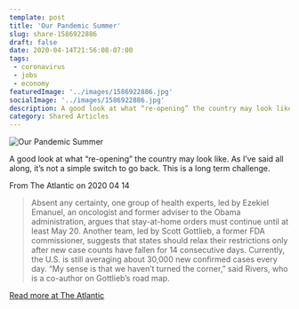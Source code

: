 ```yaml
---
template: post
title: 'Our Pandemic Summer'
slug: share-1586922886
draft: false
date: 2020-04-14T21:56:08-07:00
tags:
 - coronavirus
 - jobs
 - economy
featuredImage: '../images/1586922886.jpg'
socialImage: '../images/1586922886.jpg'
description: A good look at what “re-opening” the country may look like. As I’ve said all along, it’s not a simple switch to go back. This is a long term challenge.
category: Shared Articles
---
```

![Our Pandemic Summer]('../images/1586922886.jpg')

A good look at what “re-opening” the country may look like. As I’ve said all along, it’s not a simple switch to go back. This is a long term challenge.

From The Atlantic on 2020 04 14
> Absent any certainty, one group of health experts, led by Ezekiel Emanuel, an oncologist and former adviser to the Obama administration, argues that stay-at-home orders must continue until at least May 20. Another team, led by Scott Gottlieb, a former FDA commissioner, suggests that states should relax their restrictions only after new case counts have fallen for 14 consecutive days. Currently, the U.S. is still averaging about 30,000 new confirmed cases every day. “My sense is that we haven’t turned the corner,” said Rivers, who is a co-author on Gottlieb’s road map.

[Read more at The Atlantic](https://www.theatlantic.com/health/archive/2020/04/pandemic-summer-coronavirus-reopening-back-normal/609940/)
